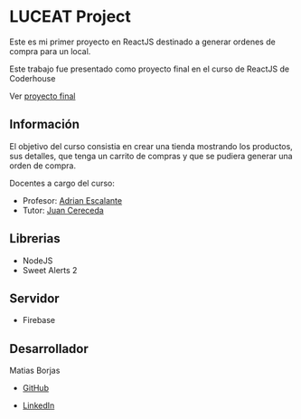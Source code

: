 
# LUCEAT Project

Este es mi primer proyecto en ReactJS destinado a generar ordenes de compra para un local.

Este trabajo fue presentado como proyecto final en el curso de ReactJS de Coderhouse

Ver [proyecto final](https://luceat-proyect.vercel.app/)




## Información

El objetivo del curso consistia en crear una tienda mostrando los productos, sus detalles, que tenga un carrito de compras y que se pudiera generar una orden de compra.

Docentes a cargo del curso:
 - Profesor: [Adrian Escalante](https://github.com/karmap/react31860)
 - Tutor: [Juan Cereceda](https://github.com/matiassingers/awesome-readme)
 

## Librerias

- NodeJS
- Sweet Alerts 2

## Servidor

- Firebase


## Desarrollador

Matias Borjas

- [GitHub](https://github.com/MatiBorjas)

- [LinkedIn](https://www.linkedin.com/in/matiasborjas/) 
